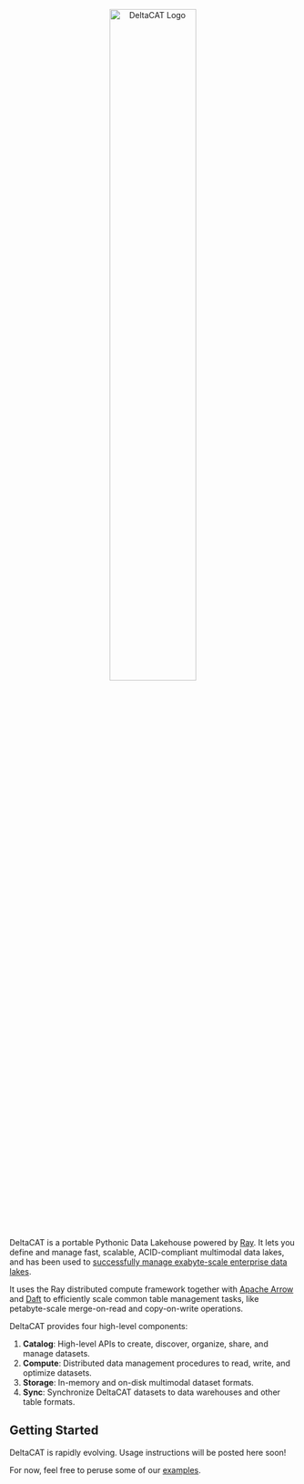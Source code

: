 <p align="center">
  <img src="media/deltacat-logo-alpha-750.png" alt="DeltaCAT Logo" style="width:55%; height:auto; text-align: center;">
</p>

DeltaCAT is a portable Pythonic Data Lakehouse powered by [Ray](https://github.com/ray-project/ray). It lets you define and manage
fast, scalable, ACID-compliant multimodal data lakes, and has been used to [successfully manage exabyte-scale enterprise
data lakes](https://aws.amazon.com/blogs/opensource/amazons-exabyte-scale-migration-from-apache-spark-to-ray-on-amazon-ec2/).

It uses the Ray distributed compute framework together with [Apache Arrow](https://github.com/apache/arrow) and
[Daft](https://github.com/Eventual-Inc/Daft) to efficiently scale common table management tasks, like petabyte-scale
merge-on-read and copy-on-write operations.

DeltaCAT provides four high-level components:
1. **Catalog**: High-level APIs to create, discover, organize, share, and manage datasets.
2. **Compute**: Distributed data management procedures to read, write, and optimize datasets.
3. **Storage**: In-memory and on-disk multimodal dataset formats.
4. **Sync**: Synchronize DeltaCAT datasets to data warehouses and other table formats.


## Getting Started

DeltaCAT is rapidly evolving. Usage instructions will be posted here soon!

For now, feel free to peruse some of our [examples](https://github.com/ray-project/deltacat/tree/2.0/deltacat/examples/).
